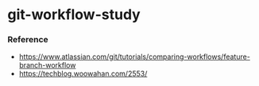 # git-workflow-study


### Reference
- https://www.atlassian.com/git/tutorials/comparing-workflows/feature-branch-workflow
- https://techblog.woowahan.com/2553/
